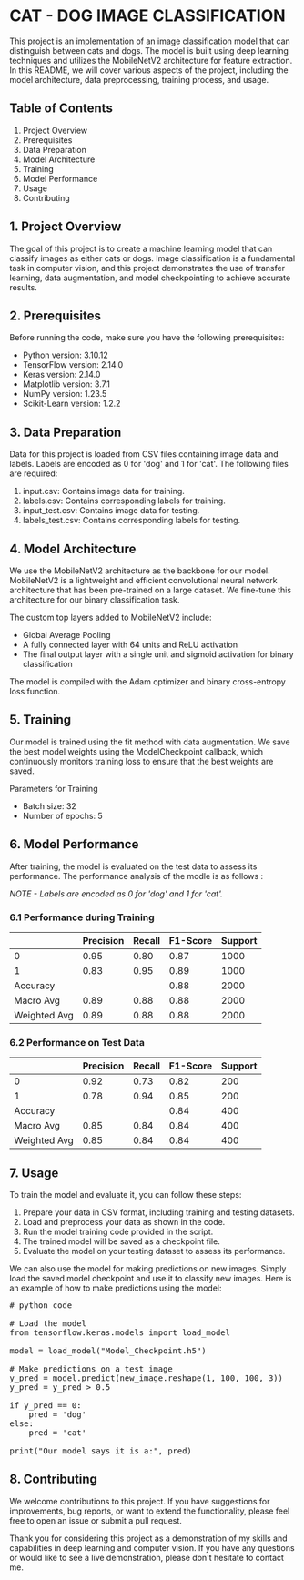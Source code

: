 # CAT - DOG IMAGE CLASSIFICATION 

This project is an implementation of an image classification model that can distinguish between cats and dogs. The model is built using deep learning techniques and utilizes the MobileNetV2 architecture for feature extraction. In this README, we will cover various aspects of the project, including the model architecture, data preprocessing, training process, and usage.

## Table of Contents

1. Project Overview
2. Prerequisites
3. Data Preparation
4. Model Architecture
5. Training
6. Model Performance
7. Usage
8. Contributing

## 1. Project Overview
The goal of this project is to create a machine learning model that can classify images as either cats or dogs. Image classification is a fundamental task in computer vision, and this project demonstrates the use of transfer learning, data augmentation, and model checkpointing to achieve accurate results.

## 2. Prerequisites
Before running the code, make sure you have the following prerequisites:

- Python version: 3.10.12 
- TensorFlow version: 2.14.0
- Keras version: 2.14.0
- Matplotlib version: 3.7.1
- NumPy version: 1.23.5
- Scikit-Learn version: 1.2.2

## 3. Data Preparation
Data for this project is loaded from CSV files containing image data and labels. Labels are encoded as 0 for 'dog' and 1 for 'cat'. The following files are required:

1. input.csv: Contains image data for training.
2. labels.csv: Contains corresponding labels for training.
3. input_test.csv: Contains image data for testing.
4. labels_test.csv: Contains corresponding labels for testing.

## 4. Model Architecture
We use the MobileNetV2 architecture as the backbone for our model. MobileNetV2 is a lightweight and efficient convolutional neural network architecture that has been pre-trained on a large dataset. We fine-tune this architecture for our binary classification task.

The custom top layers added to MobileNetV2 include:

- Global Average Pooling
- A fully connected layer with 64 units and ReLU activation
- The final output layer with a single unit and sigmoid activation for binary classification

The model is compiled with the Adam optimizer and binary cross-entropy loss function.

## 5. Training
Our model is trained using the fit method with data augmentation. We save the best model weights using the ModelCheckpoint callback, which continuously monitors training loss to ensure that the best weights are saved.

Parameters for Training
- Batch size: 32
- Number of epochs: 5

## 6. Model Performance
After training, the model is evaluated on the test data to assess its performance. The performance analysis of the modle is as follows : 

*NOTE - Labels are encoded as 0 for 'dog' and 1 for 'cat'.*

### 6.1 Performance during Training
| | Precision | Recall | F1-Score | Support |
| -------- | -------- | -------- | -------- | -------- |
| 0 | 0.95 | 0.80 | 0.87 | 1000 |
| 1 | 0.83 | 0.95 | 0.89 | 1000 |
| Accuracy | | | 0.88 | 2000 |
| Macro Avg | 0.89 | 0.88 | 0.88 | 2000 |
| Weighted Avg | 0.89 | 0.88 | 0.88 | 2000 |

### 6.2 Performance on Test Data
| | Precision | Recall | F1-Score | Support |
| ------------ | ------------ | ------------ | ------------ | ------------ |
| 0 | 0.92 | 0.73 | 0.82 | 200 |
| 1 | 0.78 | 0.94 | 0.85 | 200 |
| Accuracy | | | 0.84 | 400 |
| Macro Avg | 0.85 | 0.84 | 0.84 | 400 |
| Weighted Avg | 0.85 | 0.84 | 0.84 | 400 |


## 7. Usage
To train the model and evaluate it, you can follow these steps:

1. Prepare your data in CSV format, including training and testing datasets.
2. Load and preprocess your data as shown in the code.
3. Run the model training code provided in the script.
4. The trained model will be saved as a checkpoint file.
5. Evaluate the model on your testing dataset to assess its performance.
   
We can also use the model for making predictions on new images. Simply load the saved model checkpoint and use it to classify new images. Here is an example of how to make predictions using the model:
<pre>
# python code
    
# Load the model
from tensorflow.keras.models import load_model

model = load_model("Model_Checkpoint.h5")

# Make predictions on a test image
y_pred = model.predict(new_image.reshape(1, 100, 100, 3))
y_pred = y_pred > 0.5

if y_pred == 0:
    pred = 'dog'
else:
    pred = 'cat'

print("Our model says it is a:", pred)
</pre>


## 8. Contributing
We welcome contributions to this project. If you have suggestions for improvements, bug reports, or want to extend the functionality, please feel free to open an issue or submit a pull request.


Thank you for considering this project as a demonstration of my skills and capabilities in deep learning and computer vision. If you have any questions or would like to see a live demonstration, please don't hesitate to contact me.

